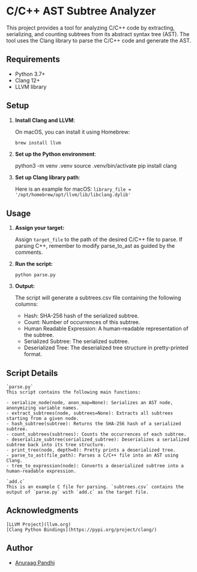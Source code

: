 # C/C++ AST Subtree Analyzer

This project provides a tool for analyzing C/C++ code by extracting, serializing, and counting subtrees from its abstract syntax tree (AST). The tool uses the Clang library to parse the C/C++ code and generate the AST.

## Requirements

- Python 3.7+
- Clang 12+
- LLVM library

## Setup

1. **Install Clang and LLVM**:

   On macOS, you can install it using Homebrew:
   ```sh
   brew install llvm

2. **Set up the Python environment**:

    python3 -m venv .venv
    source .venv/bin/activate
    pip install clang

3. **Set up Clang library path**:

    Here is an example for macOS:
    `library_file = '/opt/homebrew/opt/llvm/lib/libclang.dylib'`
## Usage

1. **Assign your target:**

    Assign `target_file` to the path of the desired C/C++ file to parse.
    If parsing C++, remember to modify parse_to_ast as guided by the comments.

2. **Run the script:**    

    ```python parse.py```

3. **Output:**

    The script will generate a subtrees.csv file containing the following columns:

    - Hash: SHA-256 hash of the serialized subtree.
    - Count: Number of occurrences of this subtree.
    - Human Readable Expression: A human-readable representation of the subtree.
    - Serialized Subtree: The serialized subtree.
    - Deserialized Tree: The deserialized tree structure in pretty-printed format.

## Script Details

    `parse.py`
    This script contains the following main functions:

    - serialize_node(node, anon_map=None): Serializes an AST node, anonymizing variable names.
    - extract_subtrees(node, subtrees=None): Extracts all subtrees starting from a given node.
    - hash_subtree(subtree): Returns the SHA-256 hash of a serialized subtree.
    - count_subtrees(subtrees): Counts the occurrences of each subtree.
    - deserialize_subtree(serialized_subtree): Deserializes a serialized subtree back into its tree structure.
    - print_tree(node, depth=0): Pretty prints a deserialized tree.
    - parse_to_ast(file_path): Parses a C/C++ file into an AST using Clang.
    - tree_to_expression(node): Converts a deserialized subtree into a human-readable expression.

    `add.c`
    This is an example C file for parsing. `subtrees.csv` contains the output of `parse.py` with `add.c` as the target file.
    
## Acknowledgments
    [LLVM Project](llvm.org)
    [Clang Python Bindings](https://pypi.org/project/clang/)

## Author
- [Anuraag Pandhi](https://github.com/Anumon6395)